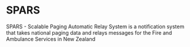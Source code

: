 # SPARS
SPARS - Scalable Paging Automatic Relay System is a notification system that takes national paging data and relays messages for the Fire and Ambulance Services in New Zealand
